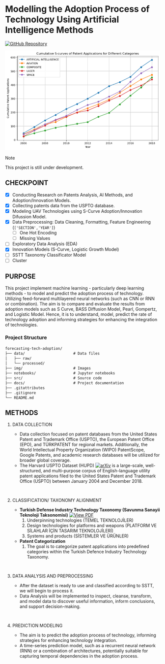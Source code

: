 # Modelling the Adoption Process of Technology Using Artificial Intelligence Methods

[![GitHub Repository](https://img.shields.io/badge/GitHub-Forecasting%20Adoption%20Rate-blue?style=flat-square&logo=github)](https://github.com/faridnec/forecasting-tech-adoption) 

![S Curve Output](https://github.com/faridnec/forecasting-tech-adoption/blob/master/img/s_curve.png?raw=true)

> [!NOTE]
> This project is still under development.

## CHECKPOINT

- [x] Conducting Research on Patents Analysis, AI Methods, and Adoption/Innovation Models.
- [x] Collecting patents data from the USPTO database.
- [x] Modeling UAV Technologies using S-Curve Adoption/Innovation Difussion Model.
- [x] Data Preprocessing: Data Cleaning, Formatting, Feature Engineering (`['SECTION','YEAR']`)
    - [ ] One Hot Encoding
    - [ ] Missing Values
- [ ] Exploratory Data Analysis (EDA)
- [x] Innovation Models (S-Curve, Logistic Growth Model)
- [ ] SSTT Taxonomy Classificator Model
- [ ] Cluster

## PURPOSE

This project implement machine learning - particularly deep learning methods - to model and predict the adoption process of technology. Utilizing feed-forward multilayered neural networks (such as CNN or RNN or combination). The aim is to compare and evaluate the results from adoption models such as S Curve, BASS Diffusion Model, Pearl, Gompertz, and Logistic Model. Hence, it is to understand, model, predict the rate of technology adoption and informing strategies for enhancing the integration of technologies.

### Project Structure

```plaintext
forecasting-tech-adoption/
├── data/                      # Data files
│   ├── raw/                   
│   └── processed/
├── img/                       # Images
├── notebooks/                 # Jupyter notebooks
├── src/                       # Source code
├── docs/                      # Project documentation
├── .gitattributes             
├── .gitignore                 
└── README.md              
```

## METHODS

1. DATA COLLECTION
   
   - Data collection focused on patent databases from the United States Patent and Trademark Office (USPTO), the European Patent Office (EPO), and TÜRKPATENT for regional markets. Additionally, the World Intellectual Property Organization (WIPO) PatentScope, Google Patents, and academic research databases will be utilized for broader global coverage.
   - The Harvard USPTO Dataset (HUPD) [![arXiv](https://img.shields.io/badge/arXiv-2207.04043-b31b1b.svg)](https://arxiv.org/abs/2207.04043) is a large-scale, well-structured, and multi-purpose corpus of English-language utility patent applications filed to the United States Patent and Trademark Office (USPTO) between January 2004 and December 2018.
  
<br>

2. CLASSIFICATION/ TAXONOMY ALIGNMENT
   
   - **Turkish Defense Industry Technology Taxonomy (Savunma Sanayii Teknoloji Taksonomisi)** [![View PDF](https://img.shields.io/badge/View-PDF-red.svg)](https://www.ostimsavunma.org/content/upload/document-files/ssb-teknoloji-taksonomisi-20200605154245.pdf)
      1. Underpinning technologies (TEMEL TEKNOLOJİLER)
      2. Design technologies for platforms and weapons (PLATFORM VE SİLAHLAR İÇİN TASARIM TEKNOLOJİLERİ)
      3. Systems and products (SİSTEMLER VE ÜRÜNLER)
   - **Patent Categorization**
      1. The goal is to categorize patent applications into predefined categories within the Turkish Defence Industry Technology Taxonomy.

<br>

3. DATA ANALYSIS AND PREPROCESSING

   - After the dataset is ready to use and classified according to SSTT, we will begin to process it.
   - Data Analysis will be implemented to inspect, cleanse, transform, and model data to discover useful information, inform conclusions, and support decision-making.

<br>

4. PREDICTION MODELING
   
   - The aim is to predict the adoption process of technology, informing strategies for enhancing technology integration.
   - A time-series prediction model, such as a recurrent neural network (RNN) or a combination of architectures, potentially suitable for capturing temporal dependencies in the adoption process.